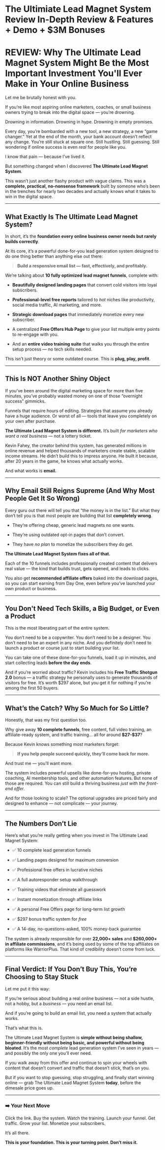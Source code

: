 # The Ultimiate Lead Magnet System Review In-Depth Review & Features + Demo + $3M Bonuses
<h1 class="" data-start="424" data-end="553"><strong data-start="426" data-end="553">REVIEW: Why The Ultimate Lead Magnet System Might Be the Most Important Investment You'll Ever Make in Your Online Business</strong></h1>
<p class="" data-start="555" data-end="590">Let me be brutally honest with you.</p>
<p class="" data-start="592" data-end="730">If you’re like most aspiring online marketers, coaches, or small business owners trying to break into the digital space — you’re drowning.</p>
<p class="" data-start="732" data-end="802">Drowning in information. Drowning in hype. Drowning in empty promises.</p>
<p class="" data-start="804" data-end="1097">Every day, you’re bombarded with a new tool, a new strategy, a new “game changer.” Yet at the end of the month, your bank account doesn’t reflect any change. You’re still stuck at square one. Still hustling. Still guessing. Still wondering if online success is even <em data-start="1070" data-end="1076">real</em> for people like you.</p>
<p class="" data-start="1099" data-end="1140">I know that pain — because I’ve lived it.</p>
<p class="" data-start="1142" data-end="1218">But something changed when I discovered <strong data-start="1182" data-end="1217">The Ultimate Lead Magnet System</strong>.</p>
<p class="" data-start="1220" data-end="1465">This wasn’t just another flashy product with vague claims. This was a <strong data-start="1290" data-end="1336">complete, practical, no-nonsense framework</strong> built by someone who’s been in the trenches for nearly two decades and actually knows what it takes to win in the digital space.</p>


<hr class="" data-start="1467" data-end="1470" />

<h2 class="" data-start="1472" data-end="1527"><strong data-start="1475" data-end="1527">What Exactly Is The Ultimate Lead Magnet System?</strong></h2>
<p class="" data-start="1529" data-end="1625">In short, it’s the <strong data-start="1548" data-end="1624">foundation every online business owner needs but rarely builds correctly</strong>.</p>
<p class="" data-start="1627" data-end="1753">At its core, it’s a powerful done-for-you lead generation system designed to do one thing better than anything else out there:</p>

<blockquote data-start="1755" data-end="1827">
<p class="" data-start="1757" data-end="1827"><strong data-start="1757" data-end="1827">Build a responsive email list — fast, effectively, and profitably.</strong></p>
</blockquote>
<p class="" data-start="1829" data-end="1907">We’re talking about <strong data-start="1849" data-end="1891">10 fully optimized lead magnet funnels</strong>, complete with:</p>

<ul data-start="1909" data-end="2425">
 	<li class="" data-start="1909" data-end="2000">
<p class="" data-start="1911" data-end="2000"><strong data-start="1911" data-end="1949">Beautifully designed landing pages</strong> that convert cold visitors into loyal subscribers.</p>
</li>
 	<li class="" data-start="2001" data-end="2128">
<p class="" data-start="2003" data-end="2128"><strong data-start="2003" data-end="2038">Professional-level free reports</strong> tailored to <em data-start="2051" data-end="2056">hot</em> niches like productivity, social media traffic, AI marketing, and more.</p>
</li>
 	<li class="" data-start="2129" data-end="2207">
<p class="" data-start="2131" data-end="2207"><strong data-start="2131" data-end="2159">Strategic download pages</strong> that immediately monetize every new subscriber.</p>
</li>
 	<li class="" data-start="2208" data-end="2311">
<p class="" data-start="2210" data-end="2311">A centralized <strong data-start="2224" data-end="2248">Free Offers Hub Page</strong> to give your list multiple entry points to re-engage with you.</p>
</li>
 	<li class="" data-start="2312" data-end="2425">
<p class="" data-start="2314" data-end="2425">And an <strong data-start="2321" data-end="2352">entire video training suite</strong> that walks you through the entire setup process — no tech skills needed.</p>
</li>
</ul>
<p class="" data-start="2427" data-end="2506">This isn’t just theory or some outdated course. This is <strong data-start="2483" data-end="2505">plug, play, profit</strong>.</p>


<hr class="" data-start="2508" data-end="2511" />

<h2 class="" data-start="2513" data-end="2552"><strong data-start="2516" data-end="2552">This Is NOT Another Shiny Object</strong></h2>
<p class="" data-start="2554" data-end="2706">If you’ve been around the digital marketing space for more than five minutes, you’ve probably wasted money on one of those “overnight success” gimmicks.</p>
<p class="" data-start="2708" data-end="2881">Funnels that require hours of editing. Strategies that assume you already have a huge audience. Or worst of all — tools that leave you completely on your own after purchase.</p>
<p class="" data-start="2883" data-end="3008"><strong data-start="2883" data-end="2932">The Ultimate Lead Magnet System is different.</strong> It’s built <em data-start="2944" data-end="2984">for marketers who want a real business</em> — not a lottery ticket.</p>
<p class="" data-start="3010" data-end="3288">Kevin Fahey, the creator behind this system, has generated millions in online revenue and helped thousands of marketers create stable, scalable income streams. He didn’t build this to impress anyone. He built it because, after 20 years in the game, he knows what actually works.</p>
<p class="" data-start="3290" data-end="3318">And what works is <strong data-start="3308" data-end="3318">email.</strong></p>


<hr class="" data-start="3320" data-end="3323" />

<h2 class="" data-start="3325" data-end="3400"><strong data-start="3328" data-end="3400">Why Email Still Reigns Supreme (And Why Most People Get It So Wrong)</strong></h2>
<p class="" data-start="3402" data-end="3563">Every guru out there will tell you that “the money is in the list.” But what they don’t tell you is that most people are building that list <strong data-start="3542" data-end="3562">completely wrong</strong>.</p>

<ul data-start="3565" data-end="3746">
 	<li class="" data-start="3565" data-end="3625">
<p class="" data-start="3567" data-end="3625">They’re offering cheap, generic lead magnets no one wants.</p>
</li>
 	<li class="" data-start="3626" data-end="3683">
<p class="" data-start="3628" data-end="3683">They’re using outdated opt-in pages that don’t convert.</p>
</li>
 	<li class="" data-start="3684" data-end="3746">
<p class="" data-start="3686" data-end="3746">They have <em data-start="3696" data-end="3705">no plan</em> to monetize the subscribers they do get.</p>
</li>
</ul>
<p class="" data-start="3748" data-end="3802"><strong data-start="3748" data-end="3802">The Ultimate Lead Magnet System fixes all of that.</strong></p>
<p class="" data-start="3804" data-end="3955">Each of the 10 funnels includes professionally created content that delivers real value — the kind that builds trust, gets opened, and leads to clicks.</p>
<p class="" data-start="3957" data-end="4130">You also get <strong data-start="3970" data-end="4002">recommended affiliate offers</strong> baked into the download pages, so you can start earning from Day One, even before you’ve launched your own product or business.</p>


<hr class="" data-start="4132" data-end="4135" />

<h2 class="" data-start="4137" data-end="4203"><strong data-start="4140" data-end="4203">You Don't Need Tech Skills, a Big Budget, or Even a Product</strong></h2>
<p class="" data-start="4205" data-end="4259">This is the most liberating part of the entire system.</p>
<p class="" data-start="4261" data-end="4467">You don’t need to be a copywriter.
You don’t need to be a designer.
You don’t need to be an expert in any niche.
And you definitely don’t need to launch a product or course just to start building your list.</p>
<p class="" data-start="4469" data-end="4591">You can take one of these done-for-you funnels, load it up in minutes, and start collecting leads <strong data-start="4567" data-end="4590">before the day ends</strong>.</p>
<p class="" data-start="4593" data-end="4854">And if you’re worried about traffic? Kevin includes his <strong data-start="4649" data-end="4677">Free Traffic Shotgun 2.0</strong> bonus — a traffic strategy he personally uses to generate thousands of visitors for free. It’s worth $297 alone, but you get it for nothing if you’re among the first 50 buyers.</p>


<hr class="" data-start="4856" data-end="4859" />

<h2 class="" data-start="4861" data-end="4912"><strong data-start="4864" data-end="4912">What’s the Catch? Why So Much for So Little?</strong></h2>
<p class="" data-start="4914" data-end="4955">Honestly, that was my first question too.</p>
<p class="" data-start="4957" data-end="5107">Why give away <strong data-start="4971" data-end="4994">10 complete funnels</strong>, free content, full video training, an affiliate-ready system, and traffic training… all for around <strong data-start="5095" data-end="5106">$27-$37</strong>?</p>
<p class="" data-start="5109" data-end="5161">Because Kevin knows something most marketers forget:</p>

<blockquote data-start="5163" data-end="5232">
<p class="" data-start="5165" data-end="5232"><strong data-start="5165" data-end="5232">If you help people succeed quickly, they’ll come back for more.</strong></p>
</blockquote>
<p class="" data-start="5234" data-end="5266">And trust me — you’ll want more.</p>
<p class="" data-start="5268" data-end="5506">The system includes powerful upsells like done-for-you hosting, private coaching, AI membership tools, and other automation features. But none of those are required. You can still build a thriving business <em data-start="5474" data-end="5505">just with the front-end offer</em>.</p>
<p class="" data-start="5508" data-end="5636">And for those looking to scale? The optional upgrades are priced fairly and designed to enhance — not complicate — your journey.</p>


<hr class="" data-start="5638" data-end="5641" />

<h2 class="" data-start="5643" data-end="5671"><strong data-start="5646" data-end="5671">The Numbers Don’t Lie</strong></h2>
<p class="" data-start="5673" data-end="5758">Here’s what you’re really getting when you invest in The Ultimate Lead Magnet System:</p>

<ul data-start="5760" data-end="6198">
 	<li class="" data-start="5760" data-end="5799">
<p class="" data-start="5762" data-end="5799">✅ 10 complete lead generation funnels</p>
</li>
 	<li class="" data-start="5800" data-end="5849">
<p class="" data-start="5802" data-end="5849">✅ Landing pages designed for maximum conversion</p>
</li>
 	<li class="" data-start="5850" data-end="5898">
<p class="" data-start="5852" data-end="5898">✅ Professional free offers in lucrative niches</p>
</li>
 	<li class="" data-start="5899" data-end="5941">
<p class="" data-start="5901" data-end="5941">✅ A full autoresponder setup walkthrough</p>
</li>
 	<li class="" data-start="5942" data-end="5990">
<p class="" data-start="5944" data-end="5990">✅ Training videos that eliminate all guesswork</p>
</li>
 	<li class="" data-start="5991" data-end="6039">
<p class="" data-start="5993" data-end="6039">✅ Instant monetization through affiliate links</p>
</li>
 	<li class="" data-start="6040" data-end="6097">
<p class="" data-start="6042" data-end="6097">✅ A personal Free Offers page for long-term list growth</p>
</li>
 	<li class="" data-start="6098" data-end="6138">
<p class="" data-start="6100" data-end="6138">✅ $297 bonus traffic system for <em data-start="6132" data-end="6138">free</em></p>
</li>
 	<li class="" data-start="6139" data-end="6198">
<p class="" data-start="6141" data-end="6198">✅ A 14-day, no-questions-asked, 100% money-back guarantee</p>
</li>
</ul>
<p class="" data-start="6200" data-end="6434">The system is already responsible for over <strong data-start="6243" data-end="6260">22,000+ sales</strong> and <strong data-start="6265" data-end="6303">$260,000+ in affiliate commissions</strong>, and it’s being used by some of the top affiliates on platforms like WarriorPlus. That kind of credibility doesn’t come from luck.</p>


<hr class="" data-start="6436" data-end="6439" />

<h2 class="" data-start="6441" data-end="6515"><strong data-start="6444" data-end="6515">Final Verdict: If You Don’t Buy This, You’re Choosing to Stay Stuck</strong></h2>
<p class="" data-start="6517" data-end="6540">Let me put it this way:</p>
<p class="" data-start="6542" data-end="6674">If you’re serious about building a real online business — not a side hustle, not a hobby, but a <em data-start="6638" data-end="6648">business</em> — you need an email list.</p>
<p class="" data-start="6676" data-end="6758">And if you’re going to build an email list, you need a system that actually works.</p>
<p class="" data-start="6760" data-end="6780">That’s what this is.</p>
<p class="" data-start="6782" data-end="7038">The Ultimate Lead Magnet System is <strong data-start="6817" data-end="6924">simple without being shallow, beginner-friendly without being basic, and powerful without being bloated</strong>. It’s the most <em data-start="6940" data-end="6950">complete</em> lead generation system I’ve seen in years — and possibly the only one you’ll ever need.</p>
<p class="" data-start="7040" data-end="7186">If you walk away from this offer and continue to spin your wheels with content that doesn’t convert and traffic that doesn’t stick, that’s on you.</p>
<p class="" data-start="7188" data-end="7356">But if you want to stop guessing, stop struggling, and finally start winning online — grab The Ultimate Lead Magnet System <strong data-start="7311" data-end="7320">today</strong>, before the dimesale price goes up.</p>


<hr class="" data-start="7358" data-end="7361" />

<h3 class="" data-start="7363" data-end="7384">➡️ Your Next Move</h3>
<p class="" data-start="7386" data-end="7513">Click the link. Buy the system. Watch the training. Launch your funnel. Get traffic. Grow your list. Monetize your subscribers.</p>
<p class="" data-start="7515" data-end="7530">It’s all there.</p>
<p class="" data-start="7532" data-end="7603"><strong data-start="7532" data-end="7603">This is your foundation. This is your turning point. Don’t miss it.</strong></p>
